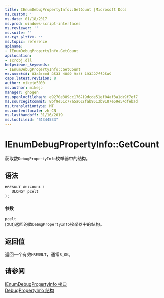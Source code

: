 ```yaml
---
title: IEnumDebugPropertyInfo::GetCount |Microsoft Docs
ms.custom: ''
ms.date: 01/18/2017
ms.prod: windows-script-interfaces
ms.reviewer: ''
ms.suite: ''
ms.tgt_pltfrm: ''
ms.topic: reference
apiname:
- IEnumDebugPropertyInfo.GetCount
apilocation:
- scrobj.dll
helpviewer_keywords:
- IEnumDebugPropertyInfo::GetCount
ms.assetid: 83a3becd-8533-4880-9c4f-193227ff25a9
caps.latest.revision: 8
author: mikejo5000
ms.author: mikejo
manager: ghogen
ms.openlocfilehash: e9270e389cc176719dcde51ef04af3a1da9f7ef7
ms.sourcegitcommit: 8bf9e51c77a5a602fab9513b9187e59e57dfebad
ms.translationtype: MT
ms.contentlocale: zh-CN
ms.lasthandoff: 01/16/2019
ms.locfileid: "54344533"
---
```

# <a name="ienumdebugpropertyinfogetcount"></a>IEnumDebugPropertyInfo::GetCount
获取数`DebugPropertyInfo`枚举器中的结构。  
  
## <a name="syntax"></a>语法  
  
```cpp
HRESULT GetCount (  
   ULONG* pcelt  
);  
```  
  
#### <a name="parameters"></a>参数  
 `pcelt`  
 [out]返回的数`DebugPropertyInfo`枚举器中的结构。  
  
## <a name="return-value"></a>返回值  
 返回一个有效`HRESULT`，通常`S_OK`。  
  
## <a name="see-also"></a>请参阅  
 [IEnumDebugPropertyInfo 接口](../../winscript/reference/ienumdebugpropertyinfo-interface.md)   
 [DebugPropertyInfo 结构](../../winscript/reference/debugpropertyinfo-structure.md)